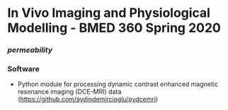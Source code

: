 # In Vivo Imaging and Physiological Modelling - BMED 360 Spring 2020

### _permeability_

### Software

- Python module for processing dynamic contrast enhanced magnetic resonance imaging (DCE-MRI) data (https://github.com/aydindemircioglu/pydcemri)
